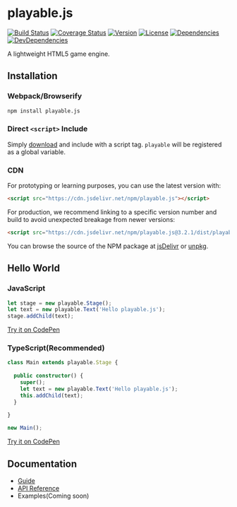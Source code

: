 # playable.js

[![Build Status][build-image]][build-url]
[![Coverage Status][coverage-image]][coverage-url]
[![Version][version-image]][version-url]
[![License][license-image]][license-url]
[![Dependencies][dep-image]][dep-url]
[![DevDependencies][dev-dep-image]][dev-dep-url]

A lightweight HTML5 game engine.

## Installation

### Webpack/Browserify

```bash
npm install playable.js
```

### Direct `<script>` Include

Simply [download](https://github.com/Lanfei/playable.js/releases) and include with a script tag. `playable` will be registered as a global variable.

### CDN

For prototyping or learning purposes, you can use the latest version with:

```html
<script src="https://cdn.jsdelivr.net/npm/playable.js"></script>
```

For production, we recommend linking to a specific version number and build to avoid unexpected breakage from newer versions:

```html
<script src="https://cdn.jsdelivr.net/npm/playable.js@3.2.1/dist/playable.min.js"></script>
```

You can browse the source of the NPM package at [jsDelivr](https://cdn.jsdelivr.net/npm/playable.js/) or [unpkg](https://unpkg.com/playable.js/).

## Hello World

### JavaScript

```js
let stage = new playable.Stage();
let text = new playable.Text('Hello playable.js');
stage.addChild(text);
```

[Try it on CodePen](https://codepen.io/Lanfei/pen/WPzBLW/left/?editors=0010)

### TypeScript(Recommended)

```typescript
class Main extends playable.Stage {
  
  public constructor() {
    super();
    let text = new playable.Text('Hello playable.js');
    this.addChild(text);
  }
  
}

new Main();
```

[Try it on CodePen](https://codepen.io/Lanfei/pen/qgoeZg/left/?editors=0010)

## Documentation

- [Guide](http://lanfei.github.io/playable.js/)
- [API Reference](http://lanfei.github.io/playable.js/docs/)
- Examples(Coming soon)

[build-url]: https://circleci.com/gh/Lanfei/playable.js
[build-image]: https://img.shields.io/circleci/project/github/Lanfei/playable.js.svg
[coverage-url]: https://codecov.io/github/Lanfei/playable.js
[coverage-image]: https://img.shields.io/codecov/c/github/Lanfei/playable.js.svg
[version-url]: https://npmjs.org/package/playable.js
[version-image]: https://img.shields.io/npm/v/playable.js.svg
[license-url]: https://github.com/Lanfei/playable.js/blob/master/LICENSE
[license-image]: https://img.shields.io/npm/l/playable.js.svg
[dep-url]: https://david-dm.org/Lanfei/playable.js
[dep-image]: https://david-dm.org/Lanfei/playable.js/status.svg
[dev-dep-url]: https://david-dm.org/Lanfei/playable.js?type=dev
[dev-dep-image]: https://david-dm.org/Lanfei/playable.js/dev-status.svg
